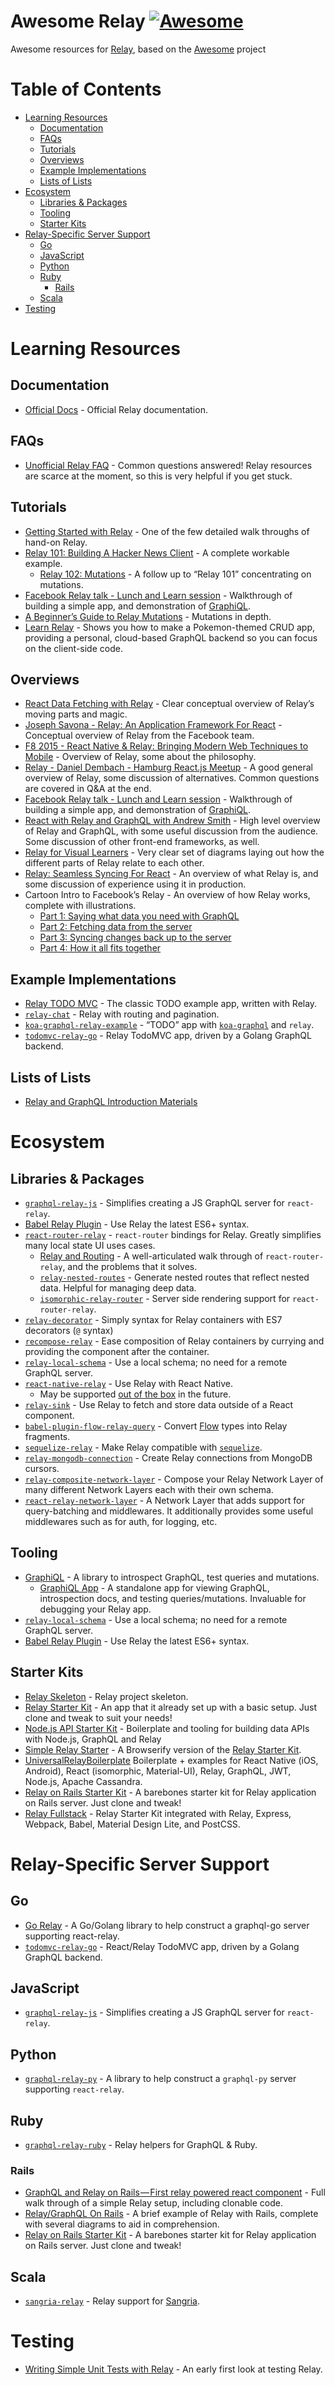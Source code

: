 Awesome Relay [![Awesome](https://cdn.rawgit.com/sindresorhus/awesome/d7305f38d29fed78fa85652e3a63e154dd8e8829/media/badge.svg)](https://github.com/sindresorhus/awesome)
=========================================================================================================================================================================

Awesome resources for [Relay](https://github.com/facebook/relay), based on the [Awesome](https://github.com/sindresorhus/awesome/) project

Table of Contents
=================

-   [Learning Resources](#learning-resources)
    -   [Documentation](#documentation)
    -   [FAQs](#faqs)
    -   [Tutorials](#tutorials)
    -   [Overviews](#overviews)
    -   [Example Implementations](#example-implementations)
    -   [Lists of Lists](#lists-of-lists)
-   [Ecosystem](#ecosystem)
    -   [Libraries & Packages](#libraries--packages)
    -   [Tooling](#tooling)
    -   [Starter Kits](#starter-kits)
-   [Relay-Specific Server Support](#relay-specific-server-support)
    -   [Go](#go)
    -   [JavaScript](#javascript)
    -   [Python](#python)
    -   [Ruby](#ruby)
        -   [Rails](#rails)
    -   [Scala](#scala)
-   [Testing](#testing)

Learning Resources
==================

Documentation
-------------

-   [Official Docs](https://facebook.github.io/relay/docs/getting-started.html#content) - Official Relay documentation.

FAQs
----

-   [Unofficial Relay FAQ](https://gist.github.com/wincent/598fa75e22bdfa44cf47) - Common questions answered! Relay resources are scarce at the moment, so this is very helpful if you get stuck.

Tutorials
---------

-   [Getting Started with Relay](https://auth0.com/blog/2015/10/06/getting-started-with-relay/) - One of the few detailed walk throughs of hand-on Relay.
-   [Relay 101: Building A Hacker News Client](https://medium.com/@clayallsopp/relay-101-building-a-hacker-news-client-bb8b2bdc76e6#.1i64q1pf9) - A complete workable example.
    -   [Relay 102: Mutations](https://medium.com/@clayallsopp/relay-102-mutations-d8b471a4730e#.i9vuv3vxl) - A follow up to “Relay 101” concentrating on mutations.
-   [Facebook Relay talk - Lunch and Learn session](https://www.youtube.com/watch?v=sP3n-nht0Xo) - Walkthrough of building a simple app, and demonstration of [GraphiQL](https://github.com/graphql/graphiql).
-   [A Beginner’s Guide to Relay Mutations](http://blog.pathgather.com/blog/a-beginners-guide-to-relay-mutations) - Mutations in depth.
-   [Learn Relay](https://learnrelay.org/) - Shows you how to make a Pokemon-themed CRUD app, providing a personal, cloud-based GraphQL backend so you can focus on the client-side code.

Overviews
---------

-   [React Data Fetching with Relay](http://www.sitepoint.com/react-data-fetching-with-relay/) - Clear conceptual overview of Relay’s moving parts and magic.
-   [Joseph Savona - Relay: An Application Framework For React](https://www.youtube.com/watch?v=IrgHurBjQbg) - Conceptual overview of Relay from the Facebook team.
-   [F8 2015 - React Native & Relay: Bringing Modern Web Techniques to Mobile](https://www.youtube.com/watch?v=X6YbAKiLCLU) - Overview of Relay, some about the philosophy.
-   [Relay - Daniel Dembach - Hamburg React.js Meetup](https://www.youtube.com/watch?v=dvWTxy1eY6s) - A good general overview of Relay, some discussion of alternatives. Common questions are covered in Q&A at the end.
-   [Facebook Relay talk - Lunch and Learn session](https://www.youtube.com/watch?v=sP3n-nht0Xo) - Walkthrough of building a simple app, and demonstration of [GraphiQL](https://github.com/graphql/graphiql).
-   [React with Relay and GraphQL with Andrew Smith](https://www.youtube.com/watch?v=Cfna8gwt9h8) - High level overview of Relay and GraphQL, with some useful discussion from the audience. Some discussion of other front-end frameworks, as well.
-   [Relay for Visual Learners](http://sgwilym.github.io/relay-visual-learners/) - Very clear set of diagrams laying out how the different parts of Relay relate to each other.
-   [Relay: Seamless Syncing For React](http://www.slideshare.net/BrooklynZelenka/relay-seamless-syncing-for-react-vanjs) - An overview of what Relay is, and some discussion of experience using it in production.
-   Cartoon Intro to Facebook’s Relay - An overview of how Relay works, complete with illustrations.
    -   [Part 1: Saying what data you need with GraphQL](https://code-cartoons.com/a-cartoon-intro-to-facebook-s-relay-part-1-3ec1a127bca5)
    -   [Part 2: Fetching data from the server](https://code-cartoons.com/a-cartoon-intro-to-facebook-s-relay-part-2-d4a2435aee59)
    -   [Part 3: Syncing changes back up to the server](https://code-cartoons.com/a-cartoon-intro-to-facebook-s-relay-part-3-9d8fcf8db670)
    -   [Part 4: How it all fits together](https://code-cartoons.com/a-cartoon-intro-to-facebook-s-relay-part-4-aef7d819a8ed)

Example Implementations
-----------------------

-   [Relay TODO MVC](https://github.com/taion/relay-todomvc) - The classic TODO example app, written with Relay.
-   [`relay-chat`](https://github.com/transedward/relay-chat) - Relay with routing and pagination.
-   [`koa-graphql-relay-example`](https://github.com/chentsulin/koa-graphql-relay-example) - “TODO” app with [`koa-graphql`](https://github.com/chentsulin/koa-graphql) and `relay`.
-   [`todomvc-relay-go`](https://github.com/sogko/todomvc-relay-go) - Relay TodoMVC app, driven by a Golang GraphQL backend.

Lists of Lists
--------------

-   [Relay and GraphQL Introduction Materials](https://quip.com/oLxzA1gTsJsE)

Ecosystem
=========

Libraries & Packages
--------------------

-   [`graphql-relay-js`](https://github.com/graphql/graphql-relay-js) - Simplifies creating a JS GraphQL server for `react-relay`.
-   [Babel Relay Plugin](https://www.npmjs.com/package/babel-relay-plugin) - Use Relay the latest ES6+ syntax.
-   [`react-router-relay`](https://github.com/relay-tools/react-router-relay) - `react-router` bindings for Relay. Greatly simplifies many local state UI uses cases.
    -   [Relay and Routing](https://medium.com/@cpojer/relay-and-routing-36b5439bad9#.h91614i65) - A well-articulated walk through of `react-router-relay`, and the problems that it solves.
    -   [`relay-nested-routes`](https://www.npmjs.com/package/relay-nested-routes) - Generate nested routes that reflect nested data. Helpful for managing deep data.
    -   [`isomorphic-relay-router`](https://github.com/denvned/isomorphic-relay-router) - Server side rendering support for `react-router-relay`.
-   [`relay-decorator`](https://github.com/4Catalyzer/relay-decorators) - Simply syntax for Relay containers with ES7 decorators (`@` syntax)
-   [`recompose-relay`](https://www.npmjs.com/package/recompose-relay) - Ease composition of Relay containers by currying and providing the component after the container.
-   [`relay-local-schema`](https://github.com/relay-tools/relay-local-schema) - Use a local schema; no need for a remote GraphQL server.
-   [`react-native-relay`](https://github.com/lenaten/react-native-relay) - Use Relay with React Native.
    -   May be supported [out of the box](https://github.com/facebook/relay/issues/26) in the future.
-   [`relay-sink`](https://github.com/acdlite/relay-sink) - Use Relay to fetch and store data outside of a React component.
-   [`babel-plugin-flow-relay-query`](https://github.com/guymers/babel-plugin-flow-relay-query) - Convert [Flow](http://flowtype.org) types into Relay fragments.
-   [`sequelize-relay`](https://github.com/MattMcFarland/sequelize-relay) - Make Relay compatible with [`sequelize`](https://github.com/sequelize/sequelize).
-   [`relay-mongodb-connection`](https://github.com/mikberg/relay-mongodb-connection) - Create Relay connections from MongoDB cursors.
-   [`relay-composite-network-layer`](https://github.com/eyston/relay-composite-network-layer) - Compose your Relay Network Layer of many different Network Layers each with their own schema.
-   [`react-relay-network-layer`](https://github.com/nodkz/react-relay-network-layer) - A Network Layer that adds support for query-batching and middlewares. It additionally provides some useful middlewares such as for auth, for logging, etc.

Tooling
-------

-   [GraphiQL](https://github.com/graphql/graphiql) - A library to introspect GraphQL, test queries and mutations.
    -   [GraphiQL App](https://github.com/skevy/graphiql-app) - A standalone app for viewing GraphQL, introspection docs, and testing queries/mutations. Invaluable for debugging your Relay app.
-   [`relay-local-schema`](https://github.com/relay-tools/relay-local-schema) - Use a local schema; no need for a remote GraphQL server.
-   [Babel Relay Plugin](https://www.npmjs.com/package/babel-relay-plugin) - Use Relay the latest ES6+ syntax.

Starter Kits
------------

-   [Relay Skeleton](https://github.com/fortruce/relay-skeleton) - Relay project skeleton.
-   [Relay Starter Kit](https://github.com/relayjs/relay-starter-kit) - An app that it already set up with a basic setup. Just clone and tweak to suit your needs!
-   [Node.js API Starter Kit](https://github.com/kriasoft/nodejs-api-starter) - Boilerplate and tooling for building data APIs with Node.js, GraphQL and Relay
-   [Simple Relay Starter](https://github.com/mhart/simple-relay-starter) - A Browserify version of the [Relay Starter Kit](https://github.com/relayjs/relay-starter-kit).
-   [UniversalRelayBoilerplate](https://github.com/codefoundries/UniversalRelayBoilerplate) Boilerplate + examples for React Native (iOS, Android), React (isomorphic, Material-UI), Relay, GraphQL, JWT, Node.js, Apache Cassandra.
-   [Relay on Rails Starter Kit](https://github.com/nethsix/relay-on-rails) - A barebones starter kit for Relay application on Rails server. Just clone and tweak!
-   [Relay Fullstack](https://github.com/lvarayut/relay-fullstack) - Relay Starter Kit integrated with Relay, Express, Webpack, Babel, Material Design Lite, and PostCSS.

Relay-Specific Server Support
=============================

Go
--

-   [Go Relay](https://github.com/graphql-go/relay) - A Go/Golang library to help construct a graphql-go server supporting react-relay.
-   [`todomvc-relay-go`](https://github.com/sogko/todomvc-relay-go) - React/Relay TodoMVC app, driven by a Golang GraphQL backend.

JavaScript
----------

-   [`graphql-relay-js`](https://github.com/graphql/graphql-relay-js) - Simplifies creating a JS GraphQL server for `react-relay`.

Python
------

-   [`graphql-relay-py`](https://github.com/graphql-python/graphql-relay-py) - A library to help construct a `graphql-py` server supporting `react-relay`.

Ruby
----

-   [`graphql-relay-ruby`](https://github.com/rmosolgo/graphql-relay-ruby) - Relay helpers for GraphQL & Ruby.

### Rails

-   [GraphQL and Relay on Rails — First relay powered react component](https://medium.com/@gauravtiwari/graphql-and-relay-on-rails-first-relay-powered-react-component-cb3f9ee95eca#.c88zcoftn) - Full walk through of a simple Relay setup, including clonable code.
-   [Relay/GraphQL On Rails](https://medium.com/@khor/relay-facebook-on-rails-8b4af2057152#.5hjih9wms) - A brief example of Relay with Rails, complete with several diagrams to aid in comprehension.
-   [Relay on Rails Starter Kit](https://github.com/nethsix/relay-on-rails) - A barebones starter kit for Relay application on Rails server. Just clone and tweak!

Scala
-----

-   [`sangria-relay`](https://github.com/sangria-graphql/sangria-relay) - Relay support for [Sangria](http://sangria-graphql.org).

Testing
=======

-   [Writing Simple Unit Tests with Relay](https://medium.com/@mikaelberg/writing-simple-unit-tests-with-relay-707f19e90129) - An early first look at testing Relay.
